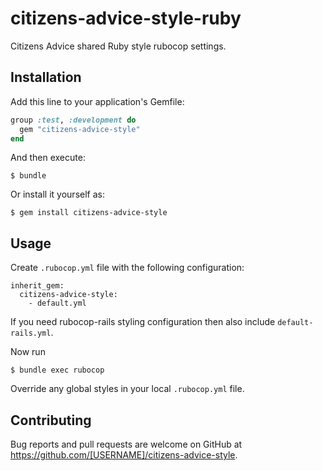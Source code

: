 # citizens-advice-style-ruby

Citizens Advice shared Ruby style rubocop settings.

## Installation

Add this line to your application's Gemfile:

```ruby
group :test, :development do
  gem "citizens-advice-style"
end
```

And then execute:

    $ bundle

Or install it yourself as:

    $ gem install citizens-advice-style

## Usage

Create `.rubocop.yml` file with the following configuration:

```
inherit_gem:
  citizens-advice-style:
    - default.yml
```

If you need rubocop-rails styling configuration then also include `default-rails.yml`.

Now run

    $ bundle exec rubocop

Override any global styles in your local `.rubocop.yml` file.

## Contributing

Bug reports and pull requests are welcome on GitHub at https://github.com/[USERNAME]/citizens-advice-style.

